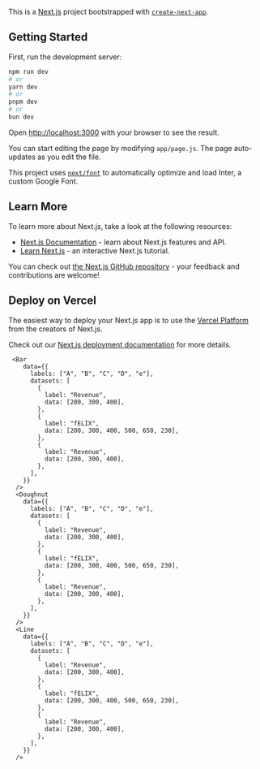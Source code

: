 This is a [Next.js](https://nextjs.org/) project bootstrapped with [`create-next-app`](https://github.com/vercel/next.js/tree/canary/packages/create-next-app).

## Getting Started

First, run the development server:

```bash
npm run dev
# or
yarn dev
# or
pnpm dev
# or
bun dev
```

Open [http://localhost:3000](http://localhost:3000) with your browser to see the result.

You can start editing the page by modifying `app/page.js`. The page auto-updates as you edit the file.

This project uses [`next/font`](https://nextjs.org/docs/basic-features/font-optimization) to automatically optimize and load Inter, a custom Google Font.

## Learn More

To learn more about Next.js, take a look at the following resources:

- [Next.js Documentation](https://nextjs.org/docs) - learn about Next.js features and API.
- [Learn Next.js](https://nextjs.org/learn) - an interactive Next.js tutorial.

You can check out [the Next.js GitHub repository](https://github.com/vercel/next.js/) - your feedback and contributions are welcome!

## Deploy on Vercel

The easiest way to deploy your Next.js app is to use the [Vercel Platform](https://vercel.com/new?utm_medium=default-template&filter=next.js&utm_source=create-next-app&utm_campaign=create-next-app-readme) from the creators of Next.js.

Check out our [Next.js deployment documentation](https://nextjs.org/docs/deployment) for more details.



     <Bar
        data={{
          labels: ["A", "B", "C", "D", "e"],
          datasets: [
            {
              label: "Revenue",
              data: [200, 300, 400],
            },
            {
              label: "fELIX",
              data: [200, 300, 400, 500, 650, 230],
            },
            {
              label: "Revenue",
              data: [200, 300, 400],
            },
          ],
        }}
      />
      <Doughnut
        data={{
          labels: ["A", "B", "C", "D", "e"],
          datasets: [
            {
              label: "Revenue",
              data: [200, 300, 400],
            },
            {
              label: "fELIX",
              data: [200, 300, 400, 500, 650, 230],
            },
            {
              label: "Revenue",
              data: [200, 300, 400],
            },
          ],
        }}
      />
      <Line
        data={{
          labels: ["A", "B", "C", "D", "e"],
          datasets: [
            {
              label: "Revenue",
              data: [200, 300, 400],
            },
            {
              label: "fELIX",
              data: [200, 300, 400, 500, 650, 230],
            },
            {
              label: "Revenue",
              data: [200, 300, 400],
            },
          ],
        }}
      />